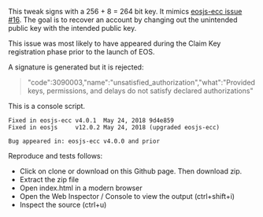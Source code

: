 
This tweak signs with a 256 + 8 = 264 bit key.  It mimics
[eosjs-ecc issue #16](https://github.com/EOSIO/eosjs-ecc/issues/16).  The goal
is to recover an account by changing out the unintended public key with the
intended public key.

This issue was most likely to have appeared during the Claim Key registration
phase prior to the launch of EOS.

A signature is generated but it is rejected:
> "code":3090003,"name":"unsatisfied_authorization","what":"Provided keys, permissions, and delays do not satisfy declared authorizations"

This is a console script.

```
Fixed in eosjs-ecc v4.0.1  May 24, 2018 9d4e859
Fixed in eosjs     v12.0.2 May 24, 2018 (upgraded eosjs-ecc)

Bug appeared in: eosjs-ecc v4.0.0 and prior
```

Reproduce and tests follows:

* Click on clone or download on this Github page. Then download zip.
* Extract the zip file
* Open index.html in a modern browser
* Open the Web Inspector / Console to view the output (ctrl+shift+i)
* Inspect the source (ctrl+u)
